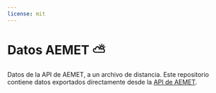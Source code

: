 ```yaml
---
license: mit
---
```


# Datos AEMET ⛅

Datos de la API de AEMET, a un archivo de distancia. Este repositorio contiene datos exportados directamente desde la [API de AEMET](https://opendata.aemet.es/dist/index.html).
